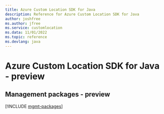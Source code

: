```yaml
---
title: Azure Custom Location SDK for Java
description: Reference for Azure Custom Location SDK for Java
author: joshfree
ms.author: jfree
ms.service: customlocation
ms.data: 11/01/2022
ms.topic: reference
ms.devlang: java
---
```

# Azure Custom Location SDK for Java - preview

## Management packages - preview
[!INCLUDE [mgmt-packages](custom-location-mgmt-index.md)]